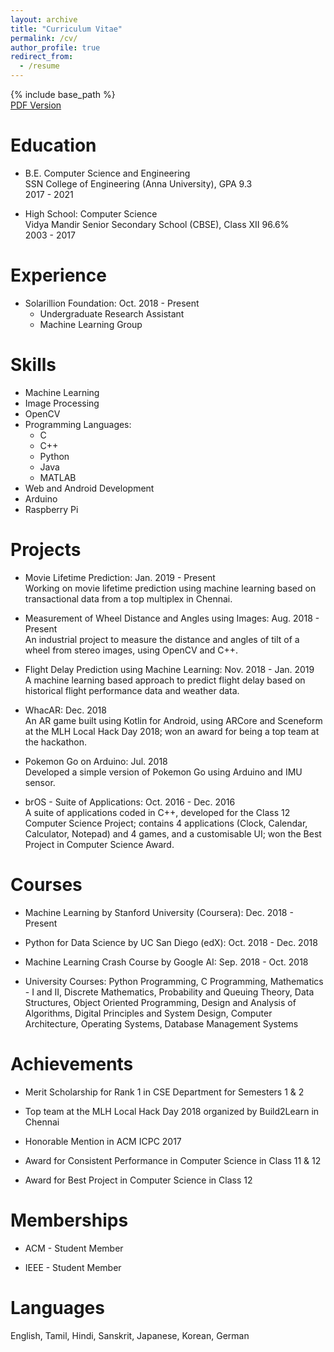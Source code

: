```yaml
---
layout: archive
title: "Curriculum Vitae"
permalink: /cv/
author_profile: true
redirect_from:
  - /resume
---
```


{% include base_path %}
<br>
  <a href="https://nandahkrishna.com/NandaHKrishna_CV.pdf" target="_blank">PDF Version</a>

Education
======
* B.E. Computer Science and Engineering<br>
  SSN College of Engineering (Anna University), GPA 9.3<br>
  2017 - 2021
  
* High School: Computer Science<br>
  Vidya Mandir Senior Secondary School (CBSE), Class XII 96.6%<br>
  2003 - 2017

Experience
======
* Solarillion Foundation: Oct. 2018 - Present
  * Undergraduate Research Assistant
  * Machine Learning Group

Skills
======
* Machine Learning
* Image Processing
* OpenCV
* Programming Languages:
  * C
  * C++
  * Python
  * Java
  * MATLAB
* Web and Android Development
* Arduino
* Raspberry Pi

Projects
======
* Movie Lifetime Prediction: Jan. 2019 - Present<br>
  Working on movie lifetime prediction using machine learning based on transactional data from a top multiplex in Chennai.

* Measurement of Wheel Distance and Angles using Images: Aug. 2018 - Present<br>
  An industrial project to measure the distance and angles of tilt of a wheel from stereo images, using OpenCV and C++.
  
* Flight Delay Prediction using Machine Learning: Nov. 2018 - Jan. 2019<br>
  A machine learning based approach to predict flight delay based on historical flight performance data and weather data.
  
* WhacAR: Dec. 2018<br>
  An AR game built using Kotlin for Android, using ARCore and Sceneform at the MLH Local Hack Day 2018; won an award for being a top team at the hackathon.

* Pokemon Go on Arduino: Jul. 2018<br>
  Developed a simple version of Pokemon Go using Arduino and IMU sensor.
  
* brOS - Suite of Applications: Oct. 2016 - Dec. 2016<br>
  A suite of applications coded in C++, developed for the Class 12 Computer Science Project; contains 4 applications (Clock, Calendar, Calculator, Notepad) and 4 games, and a customisable UI; won the Best Project in Computer Science Award.
  
Courses
======
* Machine Learning by Stanford University (Coursera): Dec. 2018 - Present

* Python for Data Science by UC San Diego (edX): Oct. 2018 - Dec. 2018

* Machine Learning Crash Course by Google AI: Sep. 2018 - Oct. 2018

* University Courses: Python Programming, C Programming, Mathematics - I and II, Discrete Mathematics, Probability and Queuing Theory, Data Structures, Object Oriented Programming, Design and Analysis of Algorithms, Digital Principles and System Design, Computer Architecture, Operating Systems, Database Management Systems

Achievements
======
* Merit Scholarship for Rank 1 in CSE Department for Semesters 1 & 2

* Top team at the MLH Local Hack Day 2018 organized by Build2Learn in Chennai

* Honorable Mention in ACM ICPC 2017

* Award for Consistent Performance in Computer Science in Class 11 & 12

* Award for Best Project in Computer Science in Class 12

Memberships
=====
* ACM - Student Member

* IEEE - Student Member

Languages
=====
English, Tamil, Hindi, Sanskrit, Japanese, Korean, German
